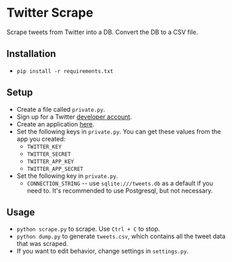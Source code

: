 # Twitter Scrape

Scrape tweets from Twitter into a DB.  Convert the DB to a CSV file.

## Installation

* `pip install -r requirements.txt`

## Setup

* Create a file called `private.py`.
* Sign up for a Twitter [developer account](https://dev.twitter.com/).
* Create an application [here](https://apps.twitter.com/).
* Set the following keys in `private.py`.  You can get these values from the app you created:
    * `TWITTER_KEY`
    * `TWITTER_SECRET`
    * `TWITTER_APP_KEY`
    * `TWITTER_APP_SECRET`
* Set the following key in `private.py`.
    * `CONNECTION_STRING` -- use `sqlite:///tweets.db` as a default if you need to.  It's recommended to use Postgresql, but not necessary.

## Usage

* `python scrape.py` to scrape.  Use `Ctrl + C` to stop.
* `python dump.py` to generate `tweets.csv`, which contains all the tweet data that was scraped.
* If you want to edit behavior, change settings in `settings.py`.
